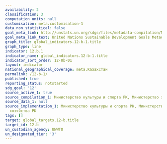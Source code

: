 ```yaml
---
availability: 2
classification: 3
computation_units: null
customisation: meta.customisation-1
data_non_statistical: false
goal_meta_link: http://unstats.un.org/sdgs/files/metadata-compilation/Metadata-Goal-12.pdf
goal_meta_link_text: United Nations Sustainable Development Goals Metadata (pdf 782kB)
graph_title: global_indicators.12-b-1.title
graph_type: line
indicator: 12.b.1
indicator_name: global_indicators.12-b-1.title
indicator_sort_order: 12-0b-01
layout: indicator
national_geographical_coverage: meta.Казахстан
permalink: /12-b-1/
published: true
reporting_status: notstarted
sdg_goal: '12'
source_active_1: true
source_compilation_1: Министерство культуры и спорта РК, Министерство энергетики РК
source_data_1: null
source_implementation_1: Министерство культуры и спорта РК, Министерство сельского
  хозяйства РК
tags: []
target: global_targets.12-b.title
target_id: 12.b
un_custodian_agency: UNWTO
un_designated_tier: '3'
---
```


